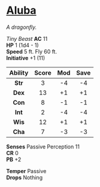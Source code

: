 # [Aluba](https://hollowknight.wiki/w/Aluba)

*A dragonfly.*

*Tiny Beast*
**AC** 11  
**HP** 1 (1d4 - 1)  
**Speed** 5 ft. Fly 60 ft.  
**Initiative** +1 (11)  

| Ability | Score | Mod | Save |
|:-------:|:-----:|:---:|:----:|
| **Str** | 3     | -4  | -4   |
| **Dex** | 13    | +1  | +1   |
| **Con** | 8     | -1  | -1   |
| **Int** | 2     | -4  | -4   |
| **Wis** | 12    | +1  | +1   |
| **Cha** | 7     | -3  | -3   |

**Senses** Passive Perception 11  
**CR** 0  
**PB** +2  

**Temper** Passive  
**Drops** Nothing  
